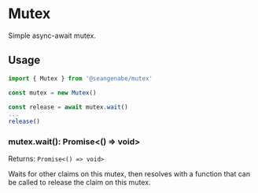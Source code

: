 # Mutex

Simple async-await mutex.

## Usage

```typescript
import { Mutex } from '@seangenabe/mutex'

const mutex = new Mutex()

const release = await mutex.wait()
...
release()
```

### mutex.wait(): Promise<() => void>

Returns: `Promise<() => void>`

Waits for other claims on this mutex, then resolves with a function that can be called to release the claim on this mutex.
